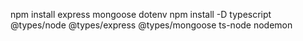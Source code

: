 npm install express mongoose dotenv
npm install -D typescript @types/node @types/express @types/mongoose ts-node nodemon
